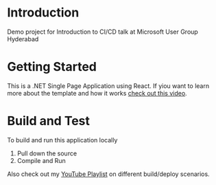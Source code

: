 # Introduction

Demo project for Introduction to CI/CD talk at Microsoft User Group Hyderabad

# Getting Started

This is a .NET Single Page Application using React. If yiou want to learn more about the template and how it works [check out this video](https://www.youtube.com/watch?v=mILRINbRiJM).

# Build and Test

To build and run this application locally

1. Pull down the source
2. Compile and Run

Also check out my [YouTube Playlist](https://www.youtube.com/playlist?list=PL59L9XrzUa-m7AFDgjWuwm6exyCklc03U) on different build/deploy scenarios.
